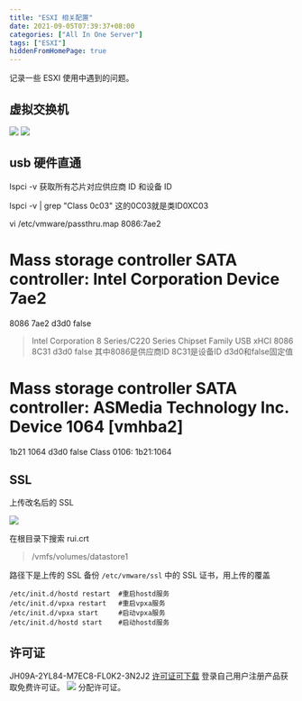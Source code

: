 ```yaml
---
title: "ESXI 相关配置"
date: 2021-09-05T07:39:37+08:00
categories: ["All In One Server"]
tags: ["ESXI"]
hiddenFromHomePage: true
---
```


记录一些 ESXI 使用中遇到的问题。
## 虚拟交换机
![](../media/16307987538087/16482642367494.jpg)
![](../media/16307987538087/16482642538821.jpg)

## usb 硬件直通

lspci -v 获取所有芯片对应供应商 ID 和设备 ID

lspci -v | grep "Class 0c03"     这的0C03就是类ID0XC03

vi /etc/vmware/passthru.map
8086:7ae2
# Mass storage controller SATA controller: Intel Corporation Device 7ae2
8086  7ae2  d3d0     false
> Intel Corporation 8 Series/C220 Series Chipset Family USB xHCI
8086  8C31  d3d0     false
其中8086是供应商ID   8C31是设备ID    d3d0和false固定值

# Mass storage controller SATA controller: ASMedia Technology Inc. Device 1064 [vmhba2]
1b21  1064  d3d0     false
Class 0106: 1b21:1064

## SSL

上传改名后的 SSL

![](../media/16307987538087/16355165877304.jpg)

在根目录下搜索 rui.crt

> /vmfs/volumes/datastore1

路径下是上传的 SSL
备份 `/etc/vmware/ssl` 中的 SSL 证书，用上传的覆盖

```
/etc/init.d/hostd restart  #重启hostd服务
/etc/init.d/vpxa restart   #重启vpxa服务
/etc/init.d/vpxa start     #启动vpxa服务
/etc/init.d/hostd start    #启动hostd服务
```

## 许可证
JH09A-2YL84-M7EC8-FL0K2-3N2J2
[许可证可下载](https://customerconnect.vmware.com/cn/group/vmware/evalcenter?p=free-esxi6)
登录自己用户注册产品获取免费许可证。
![](../media/16307987538087/16355623064733.jpg)
分配许可证。